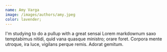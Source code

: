```yaml
---
name: Amy Varga
image: /images/authors/amy.jpeg
color: lavender;
---
```


I'm studying to do a pullup with a great sensai
Lorem markdownum saxo temptabimus nitidi, quid vana quasque ministro; orare
foret. Corpora mente utroque, ira luce, vigilans perque remis. Adorat gemitum.
